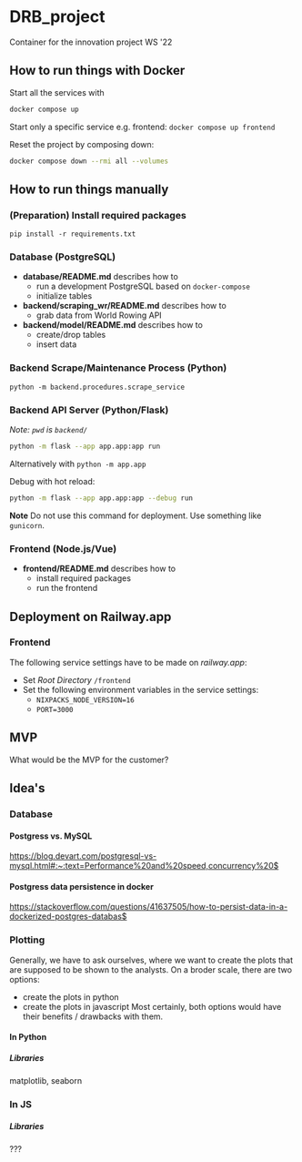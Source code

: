 # DRB_project
Container for the innovation project WS '22

## How to run things with Docker

Start all the services with

```sh
docker compose up
```

Start only a specific service e.g. frontend: `docker compose up frontend`

Reset the project by composing down:

```sh
docker compose down --rmi all --volumes
```

## How to run things manually

### (Preparation) Install required packages

    pip install -r requirements.txt

### Database (PostgreSQL)

- **database/README.md** describes how to
    - run a development PostgreSQL based on `docker-compose`
    - initialize tables
- **backend/scraping_wr/README.md** describes how to
    - grab data from World Rowing API
- **backend/model/README.md** describes how to
    - create/drop tables
    - insert data

### Backend Scrape/Maintenance Process (Python)

    python -m backend.procedures.scrape_service

### Backend API Server (Python/Flask)

*Note: `pwd` is `backend/`*

```sh
python -m flask --app app.app:app run
```

Alternatively with `python -m app.app`

Debug with hot reload:

```sh
python -m flask --app app.app:app --debug run
```

**Note** Do not use this command for deployment. Use something like `gunicorn`.

### Frontend (Node.js/Vue)

- **frontend/README.md** describes how to
    - install required packages
    - run the frontend

###


## Deployment on Railway.app

### Frontend

The following service settings have to be made on *railway.app*:

- Set *Root Directory* `/frontend`
- Set the following environment variables in the service settings:
    - `NIXPACKS_NODE_VERSION=16`
    - `PORT=3000`


## MVP
What would be the MVP for the customer?


## Idea's

### Database
#### Postgress vs. MySQL
https://blog.devart.com/postgresql-vs-mysql.html#:~:text=Performance%20and%20speed,concurrency%20$

#### Postgress data persistence in docker
https://stackoverflow.com/questions/41637505/how-to-persist-data-in-a-dockerized-postgres-databas$





### Plotting
Generally, we have to ask ourselves, where we want to create the plots that are supposed to be shown to the analysts.
On a broder scale, there are two options:
- create the plots in python
- create the plots in javascript
Most certainly, both options would have their benefits / drawbacks with them.

#### In Python
##### Libraries
matplotlib, seaborn

### In JS
##### Libraries
???